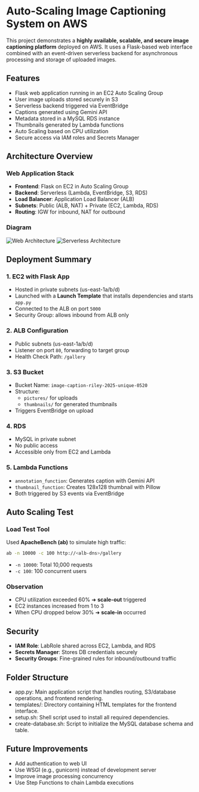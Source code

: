 # Auto-Scaling Image Captioning System on AWS

This project demonstrates a **highly available, scalable, and secure image captioning platform** deployed on AWS. It uses a Flask-based web interface combined with an event-driven serverless backend for asynchronous processing and storage of uploaded images.

## Features

- Flask web application running in an EC2 Auto Scaling Group
- User image uploads stored securely in S3
- Serverless backend triggered via EventBridge
- Captions generated using Gemini API
- Metadata stored in a MySQL RDS instance
- Thumbnails generated by Lambda functions
- Auto Scaling based on CPU utilization
- Secure access via IAM roles and Secrets Manager

## Architecture Overview

### Web Application Stack
- **Frontend**: Flask on EC2 in Auto Scaling Group
- **Backend**: Serverless (Lambda, EventBridge, S3, RDS)
- **Load Balancer**: Application Load Balancer (ALB)
- **Subnets**: Public (ALB, NAT) + Private (EC2, Lambda, RDS)
- **Routing**: IGW for inbound, NAT for outbound

### Diagram
![Web Architecture](https://imgur.com/a/hNVzDRl)
![Serverless Architecture](https://imgur.com/a/efi2WA2)

## Deployment Summary

### 1. EC2 with Flask App
- Hosted in private subnets (us-east-1a/b/d)
- Launched with a **Launch Template** that installs dependencies and starts `app.py`
- Connected to the ALB on port `5000`
- Security Group: allows inbound from ALB only

### 2. ALB Configuration
- Public subnets (us-east-1a/b/d)
- Listener on port `80`, forwarding to target group
- Health Check Path: `/gallery`

### 3. S3 Bucket
- Bucket Name: `image-caption-riley-2025-unique-0520`
- Structure: 
  - `pictures/` for uploads
  - `thumbnails/` for generated thumbnails
- Triggers EventBridge on upload

### 4. RDS
- MySQL in private subnet
- No public access
- Accessible only from EC2 and Lambda

### 5. Lambda Functions
- `annotation_function`: Generates caption with Gemini API
- `thumbnail_function`: Creates 128x128 thumbnail with Pillow
- Both triggered by S3 events via EventBridge

## Auto Scaling Test

### Load Test Tool
Used **ApacheBench (ab)** to simulate high traffic:

```bash
ab -n 10000 -c 100 http://<alb-dns>/gallery
```

- `-n 10000`: Total 10,000 requests
- `-c 100`: 100 concurrent users

### Observation
- CPU utilization exceeded 60% ➜ **scale-out** triggered
- EC2 instances increased from 1 to 3
- When CPU dropped below 30% ➜ **scale-in** occurred

## Security

- **IAM Role**: LabRole shared across EC2, Lambda, and RDS
- **Secrets Manager**: Stores DB credentials securely
- **Security Groups**: Fine-grained rules for inbound/outbound traffic

## Folder Structure

- app.py: Main application script that handles routing, S3/database operations, and frontend rendering.
- templates/: Directory containing HTML templates for the frontend interface.
- setup.sh: Shell script used to install all required dependencies.
- create-database.sh: Script to initialize the MySQL database schema and table.

## Future Improvements

- Add authentication to web UI
- Use WSGI (e.g., gunicorn) instead of development server
- Improve image processing concurrency
- Use Step Functions to chain Lambda executions
